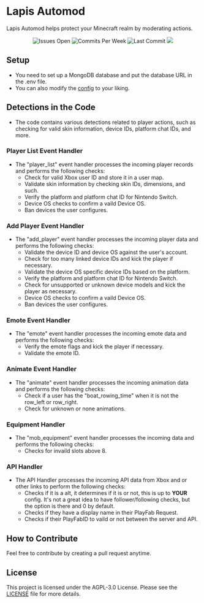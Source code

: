 # Lapis Automod
Lapis Automod helps protect your Minecraft realm by moderating actions.

<p align="center">
    <img src="https://img.shields.io/github/issues/Lapis-Utilities/Lapis-Automod?label=ISSUES%20OPEN&style=for-the-badge" alt="Issues Open">  
    <img src="https://img.shields.io/github/commit-activity/m/Lapis-Utilities/Lapis-Automod?style=for-the-badge" alt="Commits Per Week"> 
    <img src="https://img.shields.io/github/last-commit/Lapis-Utilities/Lapis-Automod?style=for-the-badge" alt="Last Commit">
    <a href="https://discord.gg/HMHvvUKe8j">
      <img src="https://img.shields.io/discord/1118869295770914949?style=for-the-badge&logo=discord&label=discord&color=5865F2">
    </a>
</p>

## Setup
- You need to set up a MongoDB database and put the database URL in the .env file.
- You can also modify the [config](./config.json) to your liking.

## Detections in the Code
- The code contains various detections related to player actions, such as checking for valid skin information, device IDs, platform chat IDs, and more.

### Player List Event Handler
- The "player_list" event handler processes the incoming player records and performs the following checks:
  - Check for valid Xbox user ID and store it in a user map.
  - Validate skin information by checking skin IDs, dimensions, and such.
  - Verify the platform and platform chat ID for Nintendo Switch.
  - Device OS checks to confirm a vaild Device OS.
  - Ban devices the user configures.

### Add Player Event Handler
- The "add_player" event handler processes the incoming player data and performs the following checks:
  - Validate the device ID and device OS against the user's account.
  - Check for too many linked device IDs and kick the player if necessary.
  - Validate the device OS specific device IDs based on the platform.
  - Verify the platform and platform chat ID for Nintendo Switch.
  - Check for unsupported or unknown device models and kick the player as necessary.
  - Device OS checks to confirm a vaild Device OS.
  - Ban devices the user configures.

### Emote Event Handler
- The "emote" event handler processes the incoming emote data and performs the following checks:
  - Verify the emote flags and kick the player if necessary.
  - Validate the emote ID.

### Animate Event Handler
- The "animate" event handler processes the incoming animation data and performs the following checks:
  - Check if a user has the "boat_rowing_time" when it is not the row_left or row_right.
  - Check for unknown or none animations.

### Equipment Handler
- The "mob_equipment" event handler processes the incoming data and performs the following checks:
  - Checks for invaild slots above 8.

### API Handler
- The API Handler processes the incoming API data from Xbox and or other links to perform the following checks:
  - Checks if it is a alt, it determines if it is or not, this is up to **YOUR** config. It's not a great idea to have follower/following checks, but the option is there and 0 by default.
  - Checks if they have a display name in their PlayFab Request.
  - Checks if their PlayFabID to vaild or not between the server and API.

## How to Contribute
Feel free to contribute by creating a pull request anytime.

## License
This project is licensed under the AGPL-3.0 License. Please see the [LICENSE](./LICENSE) file for more details.
